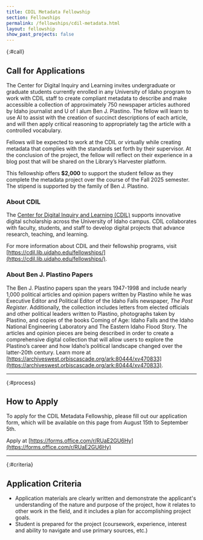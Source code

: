 ```yaml
---
title: CDIL Metadata Fellowship
section: Fellowships
permalink: /fellowships/cdil-metadata.html
layout: fellowship
show_past_projects: false
---
```


{:#call}
## Call for Applications

The Center for Digital Inquiry and Learning invites undergraduate or graduate students currently enrolled in any University of Idaho program to work with CDIL staff to create compliant metadata to describe and make accessible a collection of approximately 750 newspaper articles authored by Idaho journalist and U of I alum Ben J. Plastino. The fellow will learn to use AI to assist with the creation of succinct descriptions of each article, and will then apply critical reasoning to appropriately tag the article with a controlled vocabulary.

Fellows will be expected to work at the CDIL or virtually while creating metadata that complies with the standards set forth by their supervisor. At the conclusion of the project, the fellow will reflect on their experience in a blog post that will be shared on the Library’s Harvester platform.

This fellowship offers **$2,000** to support the student fellow as they complete the metadata project over the course of the Fall 2025 semester. The stipend is supported by the family of Ben J. Plastino.  

### About CDIL

The [Center for Digital Inquiry and Learning (CDIL)](https://cdil.lib.uidaho.edu/) supports innovative digital scholarship across the University of Idaho campus. CDIL collaborates with faculty, students, and staff to develop digital projects that advance research, teaching, and learning.

For more information about CDIL and their fellowship programs, visit [https://cdil.lib.uidaho.edu/fellowships/](https://cdil.lib.uidaho.edu/fellowships/).

### About Ben J. Plastino Papers

The Ben J. Plastino papers span the years 1947-1998 and include nearly 1,000 political articles and opinion papers written by Plastino while he was Executive Editor and Political Editor of the Idaho Falls newspaper, *The Post Register*. Additionally, the collection includes letters from elected officials and other political leaders written to Plastino, photographs taken by Plastino, and copies of the books Coming of Age: Idaho Falls and the Idaho National Engineering Laboratory and The Eastern Idaho Flood Story. The articles and opinion pieces are being described in order to create a comprehensive digital collection that will allow users to explore the Plastino’s career and how Idaho’s political landscape changed over the latter-20th century. Learn more at [https://archiveswest.orbiscascade.org/ark:80444/xv470833](https://archiveswest.orbiscascade.org/ark:80444/xv470833). 

---

{:#process}
## How to Apply

To apply for the CDIL Metadata Fellowship, please fill out our application form, which will be available on this page from August 15th to September 5th. 

Apply at [https://forms.office.com/r/RUaE2GU6Hy](https://forms.office.com/r/RUaE2GU6Hy) 

---


{:#criteria}
## Application Criteria

- Application materials are clearly written and demonstrate the applicant's understanding of the nature and purpose of the project, how it relates to other work in the field, and it includes a plan for accomplishing project goals.
- Student is prepared for the project (coursework, experience, interest and ability to navigate and use primary sources, etc.)
